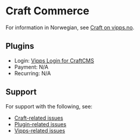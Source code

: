 <!-- START_METADATA
---
hide_table_of_contents: true
pagination_next: null
pagination_prev: null
---
END_METADATA -->

# Craft Commerce

For information in Norwegian, see [Craft on vipps.no](https://www.vipps.no/produkter-og-tjenester/bedrift/ta-betalt-paa-nett/ta-betalt-paa-nett/craft/).

## Plugins

* Login: [Vipps Login for CraftCMS](https://github.com/vippsas/vipps-craft-login)
* Payment: N/A
* Recurring: N/A

## Support

For support with the following, see:

* [Craft-related issues](https://craftcms.com/community)
* [Plugin-related issues](https://github.com/elleracompany/vipps-craft-login/issues)
* [Vipps-related issues](https://developer.vippsmobilepay.com/docs/vipps-developers/contact/)
